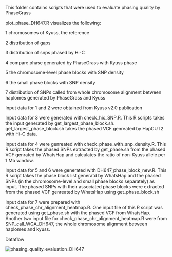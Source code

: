 This folder contains scripts that were used to evaluate phasing quality by PhaseGrass

plot_phase_DH647.R visualizes the following:

1 chromosomes of Kyuss, the reference

2 distribution of gaps

3 distribution of snps phased by Hi-C

4 compare phase generated by PhaseGrass with Kyuss phase

5 the chromosome-level phase blocks with SNP density

6 the small phase blocks with SNP density

7 distribution of SNPs called from whole chromosome alignment between haplomes generated by PhaseGrass and Kyuss  

Input data for 1 and 2 were obtained from Kyuss v2.0 publication

Input data for 3 were generated with check_hic_SNP.R. This R scripts takes the input generated by get_largest_phase_block.sh. get_largest_phase_block.sh takes the phased VCF genreated by HapCUT2 with Hi-C data.

Input data for 4 were genreated with check_phase_with_snp_density.R. 
This R script takes the phased SNPs extracted by get_phase.sh from the phased VCF genrated by WhatsHap and calculates the ratio of non-Kyuss allele per 1 Mb window.

Input data for 5 and 6 were generated with DH647_phase_block_new.R. This R script takes the phase block list generatd by WhatsHap and the phased SNPs (in the chromosome-level and small phase blocks separately) as input. 
The phased SNPs with their associated phase blocks were extracted from the phased VCF genreated by WhatsHap using get_phase_block.sh  

Input data for 7 were prepared with check_phase_chr_alignment_heatmap.R. One input file of this R script was generated using get_phase.sh with the phased VCF from WhatsHap. 
Another two input file for check_phase_chr_alignment_heatmap.R were from SNP_call_WGA_DH647, the whole chromosome alignment between haplomes and kyuss.

Dataflow

![phasing_quality_evaluation_DH647](https://github.com/user-attachments/assets/884f87fa-e90d-4945-b260-2525ee6f66f0)
